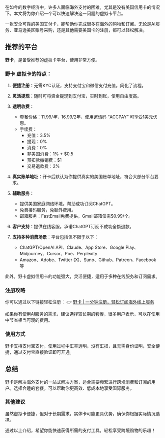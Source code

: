 在如今的数字经济中，许多人面临海外支付的困难，尤其是没有美国信用卡的情况下。本文将为你介绍一个可以快速解决这一问题的虚拟卡平台。

一张安全可靠的美国支付卡，能帮助你完成很多在海外的购物和订阅。无论是AI服务、亚马逊美区账号采购，还是其他需要美国卡的注册，都可以轻松解决。

## 推荐的平台
**野卡**，是备受推荐的虚拟卡平台，使用非常方便。

### 野卡 虚拟卡的特点：

1. **便捷注册**：无需KYC认证，支持支付宝和微信支付充值，简化了流程。
   
2. **灵活提现**：随时可将资金提现到支付宝，实时到账，使用自由度高。

3. **透明收费**：
   - 套餐价格：$11.99/年，$16.99/2年，使用邀请码 “ACCPAY” 可享受1美元优惠。
   - 手续费：
     - 充值：3.5%
     - 提现：0%
     - 消费：0%
     - 非美国消费：1% + $0.5
     - 预扣款撤销费：$1
     - 交易退款费：2%

4. **真实账单地址**：开卡后默认为你提供真实的美国账单地址，符合大部分平台要求。

5. **辅助服务**：
   - 提供美国家庭网络环境，帮助成功订阅ChatGPT。
   - 免费接码服务，免额外费用。
   - 邮箱服务：FastEmail免费提供，Gmail邮箱仅需$0.99/个。

6. **客户支持**：提供在线客服，承诺ChatGPT订阅不成功全额退款。

7. **支持多种消费场景**：平台包括但不限于以下：
   - ChatGPT/OpenAI API、Claude、App Store、Google Play、Midjourney、Cursor、Poe、Perplexity
   - Amazon、Adobe、Twitter (X)、Suno、Github、Patreon、Facebook等

此外，野卡虚拟信用卡的功能强大，灵活便捷，适用于多种在线服务和订阅需求。

### 注册攻略
你可以通过以下链接轻松注册：
👉 [野卡 | 一分钟注册，轻松订阅海外线上服务](https://bit.ly/bewildcard)

如果你有使用AI服务的需求，建议选择较长期的套餐，很多用户表示，可以在使用中节省相当可观的费用。

### 使用方式
野卡支持支付宝支付，使用过程中汇率透明，没有汇损，且无需身份证明，安全便捷，通过支付宝直接验证即可开通。

## 总结
野卡是解决海外支付的一站式解决方案，适合需要频繁进行跨境消费和订阅的用户。选择合适的套餐，可以帮助你更高效、低成本地享受国际服务。

### 其他建议
虽然虚拟卡便捷，但对于长期需求，实体卡可能更具优势，确保你根据实际情况选择。

通过以上介绍，希望你能快速获得所需的支付工具，轻松享受跨境购物的乐趣！